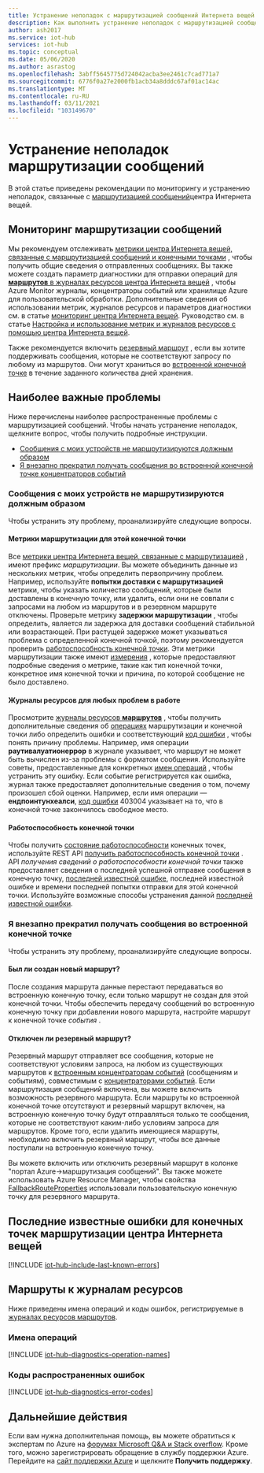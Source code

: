 ```yaml
---
title: Устранение неполадок с маршрутизацией сообщений Интернета вещей Azure
description: Как выполнить устранение неполадок с маршрутизацией сообщений Azure IoT
author: ash2017
ms.service: iot-hub
services: iot-hub
ms.topic: conceptual
ms.date: 05/06/2020
ms.author: asrastog
ms.openlocfilehash: 3abff5645775d724042acba3ee2461c7cad771a7
ms.sourcegitcommit: 6776f0a27e2000fb1acb34a8dddc67af01ac14ac
ms.translationtype: MT
ms.contentlocale: ru-RU
ms.lasthandoff: 03/11/2021
ms.locfileid: "103149670"
---
```

# <a name="troubleshooting-message-routing"></a>Устранение неполадок маршрутизации сообщений

В этой статье приведены рекомендации по мониторингу и устранению неполадок, связанные с [маршрутизацией сообщений](iot-hub-devguide-messages-d2c.md)центра Интернета вещей.

## <a name="monitoring-message-routing"></a>Мониторинг маршрутизации сообщений

Мы рекомендуем отслеживать [метрики центра Интернета вещей, связанные с маршрутизацией сообщений и конечными точками](monitor-iot-hub-reference.md#routing-metrics) , чтобы получить общие сведения о отправленных сообщениях. Вы также можете создать параметр диагностики для отправки операций для [ **маршрутов** в журналах ресурсов центра Интернета вещей](monitor-iot-hub-reference.md#routes) , чтобы Azure Monitor журналы, концентраторы событий или хранилище Azure для пользовательской обработки. Дополнительные сведения об использовании метрик, журналов ресурсов и параметров диагностики см. в статье [мониторинг центра Интернета вещей](monitor-iot-hub.md). Руководство см. в статье [Настройка и использование метрик и журналов ресурсов с помощью центра Интернета вещей](tutorial-use-metrics-and-diags.md).

Также рекомендуется включить [резервный маршрут](iot-hub-devguide-messages-d2c.md#fallback-route) , если вы хотите поддерживать сообщения, которые не соответствуют запросу по любому из маршрутов. Они могут храниться во [встроенной конечной точке](iot-hub-devguide-messages-read-builtin.md) в течение заданного количества дней хранения.

## <a name="top-issues"></a>Наиболее важные проблемы

Ниже перечислены наиболее распространенные проблемы с маршрутизацией сообщений. Чтобы начать устранение неполадок, щелкните вопрос, чтобы получить подробные инструкции.

* [Сообщения с моих устройств не маршрутизируются должным образом](#messages-from-my-devices-are-not-being-routed-as-expected)
* [Я внезапно прекратил получать сообщения во встроенной конечной точке концентраторов событий](#i-suddenly-stopped-getting-messages-at-the-built-in-endpoint)

### <a name="messages-from-my-devices-are-not-being-routed-as-expected"></a>Сообщения с моих устройств не маршрутизируются должным образом

Чтобы устранить эту проблему, проанализируйте следующие вопросы.

#### <a name="the-routing-metrics-for-this-endpoint"></a>Метрики маршрутизации для этой конечной точки

Все [метрики центра Интернета вещей, связанные с маршрутизацией](monitor-iot-hub-reference.md#routing-metrics) , имеют префикс *маршрутизации*. Вы можете объединить данные из нескольких метрик, чтобы определить первопричину проблем. Например, используйте **попытки доставки с маршрутизацией** метрики, чтобы указать количество сообщений, которые были доставлены в конечную точку, или удалить, если они не совпали с запросами на любом из маршрутов и в резервном маршруте отключены. Проверьте метрику **задержки маршрутизации** , чтобы определить, является ли задержка для доставки сообщений стабильной или возрастающей. При растущей задержке может указываться проблема с определенной конечной точкой, поэтому рекомендуется проверить [работоспособность конечной точки](#the-health-of-the-endpoint). Эти метрики маршрутизации также имеют [измерения](monitor-iot-hub-reference.md#metric-dimensions) , которые предоставляют подробные сведения о метрике, такие как тип конечной точки, конкретное имя конечной точки и причина, по которой сообщение не было доставлено.

#### <a name="the-resource-logs-for-any-operational-issues"></a>Журналы ресурсов для любых проблем в работе

Просмотрите [журналы ресурсов **маршрутов**](monitor-iot-hub-reference.md#routes) , чтобы получить дополнительные сведения об [операциях](#operation-names) маршрутизации и конечной точки либо определить ошибки и соответствующий [код ошибки](#common-error-codes) , чтобы понять причину проблемы. Например, имя операции **раутивалуатионеррор** в журнале указывает, что маршрут не может быть вычислен из-за проблемы с форматом сообщения. Используйте советы, предоставленные для конкретных [имен операций](#operation-names) , чтобы устранить эту ошибку. Если событие регистрируется как ошибка, журнал также предоставляет дополнительные сведения о том, почему произошел сбой оценки. Например, если имя операции — **ендпоинтунхеалси**, [код ошибки](#common-error-codes) 403004 указывает на то, что в конечной точке закончилось свободное место.

#### <a name="the-health-of-the-endpoint"></a>Работоспособность конечной точки

Чтобы получить [состояние работоспособности](iot-hub-devguide-endpoints.md#custom-endpoints) конечных точек, используйте REST API [получить работоспособность конечной точки](/rest/api/iothub/iothubresource/getendpointhealth#iothubresource_getendpointhealth) . API *получения сведений о работоспособности конечной точки* также предоставляет сведения о последней успешной отправке сообщения в конечную точку, [последней известной ошибке](#last-known-errors-for-iot-hub-routing-endpoints), последней известной ошибке и времени последней попытки отправки для этой конечной точки. Используйте возможные способы устранения данной [последней известной ошибки](#last-known-errors-for-iot-hub-routing-endpoints).

### <a name="i-suddenly-stopped-getting-messages-at-the-built-in-endpoint"></a>Я внезапно прекратил получать сообщения во встроенной конечной точке

Чтобы устранить эту проблему, проанализируйте следующие вопросы.

#### <a name="was-a-new-route-created"></a>Был ли создан новый маршрут?

После создания маршрута данные перестают передаваться во встроенную конечную точку, если только маршрут не создан для этой конечной точки. Чтобы обеспечить передачу сообщений во встроенную конечную точку при добавлении нового маршрута, настройте маршрут к конечной точке *события* . 

#### <a name="was-the-fallback-route-disabled"></a>Отключен ли резервный маршрут?

Резервный маршрут отправляет все сообщения, которые не соответствуют условиям запроса, на любом из существующих маршрутов к [встроенным концентраторам событий](iot-hub-devguide-messages-read-builtin.md) (сообщениям и событиям), совместимым с [концентраторами событий](../event-hubs/index.yml). Если маршрутизация сообщений включена, вы можете включить возможность резервного маршрута. Если маршруты ко встроенной конечной точке отсутствуют и резервный маршрут включен, на встроенную конечную точку будут отправляться только те сообщения, которые не соответствуют каким-либо условиям запроса для маршрутов. Кроме того, если удалить имеющиеся маршруты, необходимо включить резервный маршрут, чтобы все данные поступали на встроенную конечную точку.

Вы можете включить или отключить резервный маршрут в колонке "портал Azure->маршрутизация сообщений". Вы также можете использовать Azure Resource Manager, чтобы свойства [FallbackRouteProperties](/rest/api/iothub/iothubresource/createorupdate#fallbackrouteproperties) использовали пользовательскую конечную точку для резервного маршрута.

## <a name="last-known-errors-for-iot-hub-routing-endpoints"></a>Последние известные ошибки для конечных точек маршрутизации центра Интернета вещей

<a id="last-known-errors"></a>
[!INCLUDE [iot-hub-include-last-known-errors](../../includes/iot-hub-include-last-known-errors.md)]

## <a name="routes-resource-logs"></a>Маршруты к журналам ресурсов

Ниже приведены имена операций и коды ошибок, регистрируемые в [журналах ресурсов маршрутов](monitor-iot-hub-reference.md#routes).

<a id="diagnostics-operation-names"></a>
### <a name="operation-names"></a>Имена операций

[!INCLUDE [iot-hub-diagnostics-operation-names](../../includes/iot-hub-diagnostics-operation-names.md)]

<a id="diagnostics-error-codes"></a>
### <a name="common-error-codes"></a>Коды распространенных ошибок

[!INCLUDE [iot-hub-diagnostics-error-codes](../../includes/iot-hub-diagnostics-error-codes.md)]

## <a name="next-steps"></a>Дальнейшие действия

Если вам нужна дополнительная помощь, вы можете обратиться к экспертам по Azure на [форумах Microsoft Q&A и Stack overflow](https://azure.microsoft.com/support/forums/). Кроме того, можно зарегистрировать обращение в службу поддержки Azure. Перейдите на [сайт поддержки Azure](https://azure.microsoft.com/support/options/) и щелкните **Получить поддержку**.
